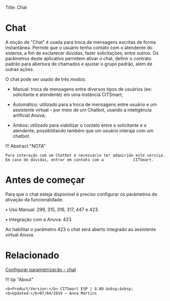 Title: Chat
# Chat

A noção de "Chat" é usada para troca de mensagens escritas de forma instantânea.
Permite que o usuário tenha contato com o atendente do sistema, a fim de
esclarecer dúvidas, fazer solicitações, entre outros. Os parâmetros deste
aplicativo permitem ativar o chat, definir o contrato padrão para abertura de
chamados e ajustar o grupo padrão, além de outras ações.

O chat pode ser usado de três modos:

-   Manual: troca de mensagens entre diversos tipos de usuários (ex: solicitante
    e atendente) em uma instância CITSmart;

-   Automático: utilizado para a troca de mensagens entre usuário e um
    assistente virtual – por meio de um Chatbot, usando a inteligência
    artificial Anuva;

-   Ambos: utilizado para viabilizar o contato entre o solicitante e o
    atendente, possibilitando também que um usuário interaja com um chatbot.

!!! Abstract "NOTA"
    
    Para interação com um Chatbot é necessário ter adquirido este serviço. Em caso de dúvidas, entrar em contato com a             CITSmart.

# Antes de começar

Para que o chat esteja disponível é preciso configurar os parâmetros de ativação da funcionalidade.

•	Uso Manual: 299, 315, 316, 317, 447 e 423.

•	Integração com a Anuva: 423

Ao habilitar o parâmetro 423 o chat será aberto integrado ao assistente virtual Anuva.



# Relacionado

[Configurar parametrização - chat](/pt-br/citsmart-platform-8/platform-administration/parameters-list/configure-parametrization-chat.html)


!!! tip "About"

    <b>Product/Version:</b> CITSmart ESP | 8.00 &nbsp;&nbsp;
    <b>Updated:</b>07/04/2019 – Anna Martins
